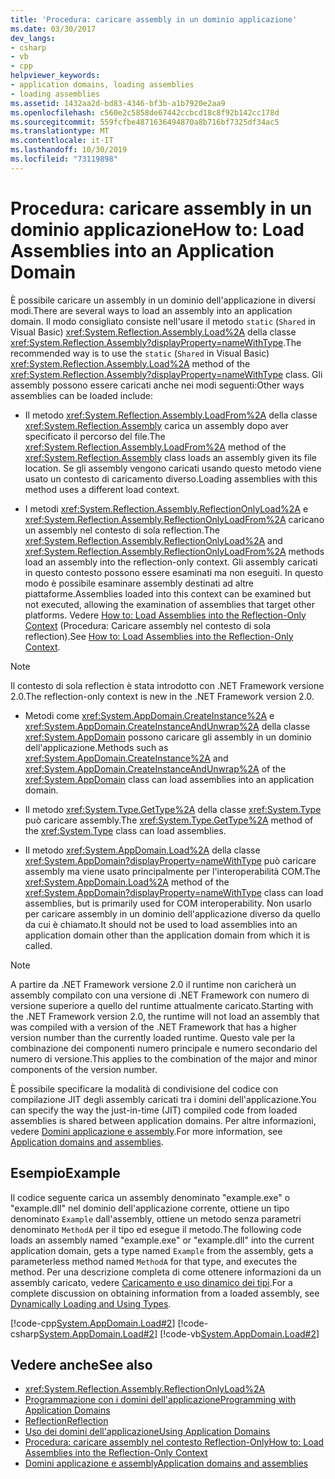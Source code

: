 ```yaml
---
title: 'Procedura: caricare assembly in un dominio applicazione'
ms.date: 03/30/2017
dev_langs:
- csharp
- vb
- cpp
helpviewer_keywords:
- application domains, loading assemblies
- loading assemblies
ms.assetid: 1432aa2d-bd83-4346-bf3b-a1b7920e2aa9
ms.openlocfilehash: c560e2c5858de67442ccbcd18c8f92b142cc178d
ms.sourcegitcommit: 559fcfbe4871636494870a8b716bf7325df34ac5
ms.translationtype: MT
ms.contentlocale: it-IT
ms.lasthandoff: 10/30/2019
ms.locfileid: "73119898"
---
```

# <a name="how-to-load-assemblies-into-an-application-domain"></a><span data-ttu-id="286c1-102">Procedura: caricare assembly in un dominio applicazione</span><span class="sxs-lookup"><span data-stu-id="286c1-102">How to: Load Assemblies into an Application Domain</span></span>
<span data-ttu-id="286c1-103">È possibile caricare un assembly in un dominio dell'applicazione in diversi modi.</span><span class="sxs-lookup"><span data-stu-id="286c1-103">There are several ways to load an assembly into an application domain.</span></span> <span data-ttu-id="286c1-104">Il modo consigliato consiste nell'usare il metodo `static` (`Shared` in Visual Basic) <xref:System.Reflection.Assembly.Load%2A> della classe <xref:System.Reflection.Assembly?displayProperty=nameWithType>.</span><span class="sxs-lookup"><span data-stu-id="286c1-104">The recommended way is to use the `static` (`Shared` in Visual Basic) <xref:System.Reflection.Assembly.Load%2A> method of the <xref:System.Reflection.Assembly?displayProperty=nameWithType> class.</span></span> <span data-ttu-id="286c1-105">Gli assembly possono essere caricati anche nei modi seguenti:</span><span class="sxs-lookup"><span data-stu-id="286c1-105">Other ways assemblies can be loaded include:</span></span>  
  
- <span data-ttu-id="286c1-106">Il metodo <xref:System.Reflection.Assembly.LoadFrom%2A> della classe <xref:System.Reflection.Assembly> carica un assembly dopo aver specificato il percorso del file.</span><span class="sxs-lookup"><span data-stu-id="286c1-106">The <xref:System.Reflection.Assembly.LoadFrom%2A> method of the <xref:System.Reflection.Assembly> class loads an assembly given its file location.</span></span> <span data-ttu-id="286c1-107">Se gli assembly vengono caricati usando questo metodo viene usato un contesto di caricamento diverso.</span><span class="sxs-lookup"><span data-stu-id="286c1-107">Loading assemblies with this method uses a different load context.</span></span>  
  
- <span data-ttu-id="286c1-108">I metodi <xref:System.Reflection.Assembly.ReflectionOnlyLoad%2A> e <xref:System.Reflection.Assembly.ReflectionOnlyLoadFrom%2A> caricano un assembly nel contesto di sola reflection.</span><span class="sxs-lookup"><span data-stu-id="286c1-108">The <xref:System.Reflection.Assembly.ReflectionOnlyLoad%2A> and <xref:System.Reflection.Assembly.ReflectionOnlyLoadFrom%2A> methods load an assembly into the reflection-only context.</span></span> <span data-ttu-id="286c1-109">Gli assembly caricati in questo contesto possono essere esaminati ma non eseguiti. In questo modo è possibile esaminare assembly destinati ad altre piattaforme.</span><span class="sxs-lookup"><span data-stu-id="286c1-109">Assemblies loaded into this context can be examined but not executed, allowing the examination of assemblies that target other platforms.</span></span> <span data-ttu-id="286c1-110">Vedere [How to: Load Assemblies into the Reflection-Only Context](../reflection-and-codedom/how-to-load-assemblies-into-the-reflection-only-context.md) (Procedura: Caricare assembly nel contesto di sola reflection).</span><span class="sxs-lookup"><span data-stu-id="286c1-110">See [How to: Load Assemblies into the Reflection-Only Context](../reflection-and-codedom/how-to-load-assemblies-into-the-reflection-only-context.md).</span></span>  
  
> [!NOTE]
> <span data-ttu-id="286c1-111">Il contesto di sola reflection è stata introdotto con .NET Framework versione 2.0.</span><span class="sxs-lookup"><span data-stu-id="286c1-111">The reflection-only context is new in the .NET Framework version 2.0.</span></span>  
  
- <span data-ttu-id="286c1-112">Metodi come <xref:System.AppDomain.CreateInstance%2A> e <xref:System.AppDomain.CreateInstanceAndUnwrap%2A> della classe <xref:System.AppDomain> possono caricare gli assembly in un dominio dell'applicazione.</span><span class="sxs-lookup"><span data-stu-id="286c1-112">Methods such as <xref:System.AppDomain.CreateInstance%2A> and <xref:System.AppDomain.CreateInstanceAndUnwrap%2A> of the <xref:System.AppDomain> class can load assemblies into an application domain.</span></span>  
  
- <span data-ttu-id="286c1-113">Il metodo <xref:System.Type.GetType%2A> della classe <xref:System.Type> può caricare assembly.</span><span class="sxs-lookup"><span data-stu-id="286c1-113">The <xref:System.Type.GetType%2A> method of the <xref:System.Type> class can load assemblies.</span></span>  
  
- <span data-ttu-id="286c1-114">Il metodo <xref:System.AppDomain.Load%2A> della classe <xref:System.AppDomain?displayProperty=nameWithType> può caricare assembly ma viene usato principalmente per l'interoperabilità COM.</span><span class="sxs-lookup"><span data-stu-id="286c1-114">The <xref:System.AppDomain.Load%2A> method of the <xref:System.AppDomain?displayProperty=nameWithType> class can load assemblies, but is primarily used for COM interoperability.</span></span> <span data-ttu-id="286c1-115">Non usarlo per caricare assembly in un dominio dell'applicazione diverso da quello da cui è chiamato.</span><span class="sxs-lookup"><span data-stu-id="286c1-115">It should not be used to load assemblies into an application domain other than the application domain from which it is called.</span></span>  
  
> [!NOTE]
> <span data-ttu-id="286c1-116">A partire da .NET Framework versione 2.0 il runtime non caricherà un assembly compilato con una versione di .NET Framework con numero di versione superiore a quello del runtime attualmente caricato.</span><span class="sxs-lookup"><span data-stu-id="286c1-116">Starting with the .NET Framework version 2.0, the runtime will not load an assembly that was compiled with a version of the .NET Framework that has a higher version number than the currently loaded runtime.</span></span> <span data-ttu-id="286c1-117">Questo vale per la combinazione dei componenti numero principale e numero secondario del numero di versione.</span><span class="sxs-lookup"><span data-stu-id="286c1-117">This applies to the combination of the major and minor components of the version number.</span></span>  
  
 <span data-ttu-id="286c1-118">È possibile specificare la modalità di condivisione del codice con compilazione JIT degli assembly caricati tra i domini dell'applicazione.</span><span class="sxs-lookup"><span data-stu-id="286c1-118">You can specify the way the just-in-time (JIT) compiled code from loaded assemblies is shared between application domains.</span></span> <span data-ttu-id="286c1-119">Per altre informazioni, vedere [Domini applicazione e assembly](application-domains.md#application-domains-and-assemblies).</span><span class="sxs-lookup"><span data-stu-id="286c1-119">For more information, see [Application domains and assemblies](application-domains.md#application-domains-and-assemblies).</span></span>  
  
## <a name="example"></a><span data-ttu-id="286c1-120">Esempio</span><span class="sxs-lookup"><span data-stu-id="286c1-120">Example</span></span>  
 <span data-ttu-id="286c1-121">Il codice seguente carica un assembly denominato "example.exe" o "example.dll" nel dominio dell'applicazione corrente, ottiene un tipo denominato `Example` dall'assembly, ottiene un metodo senza parametri denominato `MethodA` per il tipo ed esegue il metodo.</span><span class="sxs-lookup"><span data-stu-id="286c1-121">The following code loads an assembly named "example.exe" or "example.dll" into the current application domain, gets a type named `Example` from the assembly, gets a parameterless method named `MethodA` for that type, and executes the method.</span></span> <span data-ttu-id="286c1-122">Per una descrizione completa di come ottenere informazioni da un assembly caricato, vedere [Caricamento e uso dinamico dei tipi](../reflection-and-codedom/dynamically-loading-and-using-types.md).</span><span class="sxs-lookup"><span data-stu-id="286c1-122">For a complete discussion on obtaining information from a loaded assembly, see [Dynamically Loading and Using Types](../reflection-and-codedom/dynamically-loading-and-using-types.md).</span></span>  
  
 [!code-cpp[System.AppDomain.Load#2](../../../samples/snippets/cpp/VS_Snippets_CLR_System/system.appdomain.load/cpp/source2.cpp#2)]
 [!code-csharp[System.AppDomain.Load#2](../../../samples/snippets/csharp/VS_Snippets_CLR_System/system.appdomain.load/cs/source2.cs#2)]
 [!code-vb[System.AppDomain.Load#2](../../../samples/snippets/visualbasic/VS_Snippets_CLR_System/system.appdomain.load/vb/source2.vb#2)]  
  
## <a name="see-also"></a><span data-ttu-id="286c1-123">Vedere anche</span><span class="sxs-lookup"><span data-stu-id="286c1-123">See also</span></span>

- <xref:System.Reflection.Assembly.ReflectionOnlyLoad%2A>
- [<span data-ttu-id="286c1-124">Programmazione con i domini dell'applicazione</span><span class="sxs-lookup"><span data-stu-id="286c1-124">Programming with Application Domains</span></span>](application-domains.md#programming-with-application-domains)
- [<span data-ttu-id="286c1-125">Reflection</span><span class="sxs-lookup"><span data-stu-id="286c1-125">Reflection</span></span>](../reflection-and-codedom/reflection.md)
- [<span data-ttu-id="286c1-126">Uso dei domini dell'applicazione</span><span class="sxs-lookup"><span data-stu-id="286c1-126">Using Application Domains</span></span>](use.md)
- [<span data-ttu-id="286c1-127">Procedura: caricare assembly nel contesto Reflection-Only</span><span class="sxs-lookup"><span data-stu-id="286c1-127">How to: Load Assemblies into the Reflection-Only Context</span></span>](../reflection-and-codedom/how-to-load-assemblies-into-the-reflection-only-context.md)
- [<span data-ttu-id="286c1-128">Domini applicazione e assembly</span><span class="sxs-lookup"><span data-stu-id="286c1-128">Application domains and assemblies</span></span>](application-domains.md#application-domains-and-assemblies)
